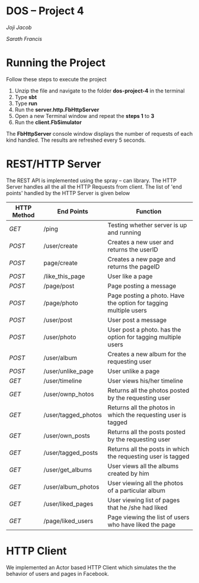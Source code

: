 # **DOS – Project 4**

_Joji Jacob_

_Sarath Francis_

# Running the Project

Follow these steps to execute the project

1. Unzip the file and navigate to the folder **dos-project-4** in the terminal
2. Type **sbt**
3. Type **run**
4. Run the **server.http.FbHttpServer**
5. Open a new Terminal window and repeat the **steps 1** to **3**
6. Run the **client.FbSimulator**

The **FbHttpServer** console window displays the number of requests of each kind handled. The results are refreshed every 5 seconds.

# REST/HTTP Server

The REST API is implemented using the spray – can library. The HTTP Server handles all the all the HTTP Requests from client. The list of 'end points' handled by the HTTP Server is given below



| **HTTP Method** | **End Points** | **Function** |
| --- | --- | --- |
| _GET_ | /ping | Testing whether server is up and running |
| _POST_ | /user/create | Creates a new user and returns the userID |
| _POST_ | page/create | Creates a new page and returns the pageID |
| _POST_ | /like\_this\_page | User like a page |
| _POST_ | /page/post | Page posting a message |
| _POST_ | /page/photo | Page posting a photo. Have  the option for tagging multiple users |
| _POST_ | /user/post | User post a message |
| _POST_ | /user/photo | User post a photo. has the option for tagging multiple users |
| _POST_ | /user/album | Creates a new album for the requesting user |
| _POST_ | /user/unlike\_page | User unlike a page |
| _GET_ | /user/timeline | User views his/her timeline |
| _GET_ | /user/ownp\_hotos | Returns all the photos posted by the requesting user |
| _GET_ | /user/tagged\_photos | Returns all the photos in which the requesting user is tagged |
| _GET_ | /user/own\_posts | Returns all the posts posted by the requesting user |
| _GET_ | /user/tagged\_posts | Returns all the posts in which the requesting user is tagged |
| _GET_ | /user/get\_albums | User views all  the albums created by him |
| _GET_ | /user/album\_photos | User viewing all the photos of a particular album |
| _GET_ | /user/liked\_pages | User viewing  list of pages that  he /she had liked |
| _GET_ | /page/liked\_users | Page viewing the list of users who have liked the page |



# HTTP Client

We implemented an Actor based HTTP Client which simulates the the behavior of users and pages in Facebook.